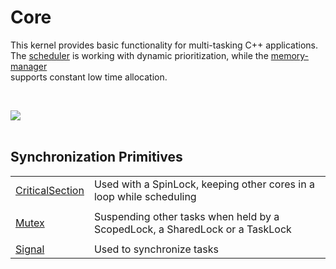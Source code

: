 <h1>Core</h1>

<p>
This kernel provides basic functionality for multi-tasking C++ applications.<br />
The <a href="https://github.com/svenbieg/Core/wiki/Scheduler">scheduler</a> is working with dynamic prioritization,
while the <a href="https://github.com/svenbieg/Heap">memory-manager</a><br />
supports constant low time allocation.<br />
</p>
<br />

<img src="https://github.com/user-attachments/assets/a62770eb-6f1a-4035-a30c-d2c6846475e8" /><br />
<br />

<h2>Synchronization Primitives</h2>

<table>
  <tr>
    <td><a href="https://github.com/svenbieg/Core/wiki/Scheduler#critical-section">CriticalSection</a></td>
    <td>Used with a SpinLock, keeping other cores in a loop while scheduling</td>
  </tr><tr><td></td></tr><tr>
    <td><a href="https://github.com/svenbieg/Core/wiki/Scheduler#mutex">Mutex</a></td>
    <td>Suspending other tasks when held by a ScopedLock, a SharedLock or a TaskLock</td>
  </tr><tr><td></td></tr><tr>
    <td><a href="https://github.com/svenbieg/Core/wiki/Scheduler#signal">Signal</a></td>
    <td>Used to synchronize tasks</td>
  </tr>
</table><br />
